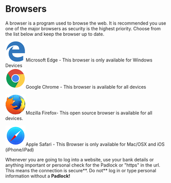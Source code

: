 # **Browsers**

A browser is a program used to browse the web. It is recommended you use one of the major browsers as security is the highest priority. Choose from the list below and keep the browser up to date.

![](/assets/edgei.png)Microsoft Edge - This browser is only available for Windows Devices  
![](/assets/chromei.png)Google Chrome - This browser is available for all devices

![](/assets/firefoxi.png)Mozilla Firefox- This open source browser is available for all devices.

![](/assets/safarii.png)Apple Safari - This Browser is only available for Mac/OSX and iOS \(iPhone/iPad\)

Whenever you are going to log into a website, use your bank details or anything important or personal check for the Padlock or "https" in the url. This means the connection is secure**. Do not** log in or type personal information without a **Padlock!**

### 

### 



